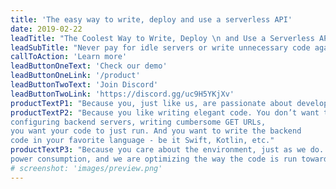 ```yaml
---
title: 'The easy way to write, deploy and use a serverless API'
date: 2019-02-22
leadTitle: "The Coolest Way to Write, Deploy \n and Use a Serverless API." #"Write and deploy backend code seamlessly!"
leadSubTitle: "Never pay for idle servers or write unnecessary code again. Happy hacking!" #'Simple backend functions for web and mobile developers. Happy hacking!'
callToAction: 'Learn more'
leadButtonOneText: 'Check our demo'
leadButtonOneLink: '/product'
leadButtonTwoText: 'Join Discord'
leadButtonTwoLink: 'https://discord.gg/uc9H5YKjXv'
productTextP1: "Because you, just like us, are passionate about developing new apps, new features. You want to bring them to your users as fast as possible. You want to focus on your code, develop, debug, release and iterate fast."
productTextP2: "Because you like writing elegant code. You don’t want to lose time 
configuring backend servers, writing cumbersome GET URLs, 
you want your code to just run. And you want to write the backend 
code in your favorite language - be it Swift, Kotlin, etc."
productTextP3: "Because you care about the environment, just as we do.  We are passionate about 
power consumption, and we are optimizing the way the code is run towards our goal of zero overhead, fastest cold start delay, best CPU and memory resource allocation."
# screenshot: 'images/preview.png'
---
```

